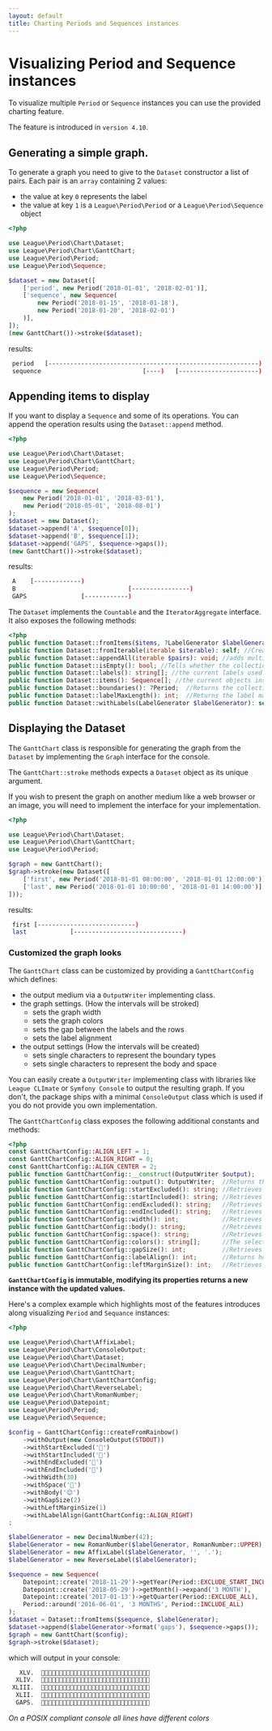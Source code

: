 ```yaml
---
layout: default
title: Charting Periods and Sequences instances
---
```


# Visualizing Period and Sequence instances

To visualize multiple `Period` or `Sequence` instances you can use the provided charting feature. 

<p class="message-info">The feature is introduced in <code>version 4.10</code>.</p>

## Generating a simple graph.

To generate a graph you need to give to the `Dataset` constructor a list of pairs. Each pair is an `array` containing 2 values:

- the value at key `0` represents the label
- the value at key `1` is a `League\Period\Period` or a `League\Period\Sequence` object 

~~~php
<?php

use League\Period\Chart\Dataset;
use League\Period\Chart\GanttChart;
use League\Period\Period;
use League\Period\Sequence;

$dataset = new Dataset([
    ['period', new Period('2018-01-01', '2018-02-01')],
    ['sequence', new Sequence(
        new Period('2018-01-15', '2018-01-18'),
        new Period('2018-01-20', '2018-02-01')
    )],
]);
(new GanttChart())->stroke($dataset);
~~~

results:

~~~bash
 period   [----------------------------------------------------------)
 sequence                            [----)   [----------------------)
~~~

## Appending items to display

If you want to display a `Sequence` and some of its operations. You can append the operation results using the `Dataset::append` method.

~~~php
<?php

use League\Period\Chart\Dataset;
use League\Period\Chart\GanttChart;
use League\Period\Period;
use League\Period\Sequence;

$sequence = new Sequence(
    new Period('2018-01-01', '2018-03-01'),
    new Period('2018-05-01', '2018-08-01')
);
$dataset = new Dataset();
$dataset->append('A', $sequence[0]);
$dataset->append('B', $sequence[1]);
$dataset->append('GAPS', $sequence->gaps());
(new GanttChart())->stroke($dataset);
~~~

results:

~~~bash
 A    [-------------)                                                         
 B                               [----------------)
 GAPS               [------------)    
~~~

The `Dataset` implements the `Countable` and the `IteratorAggregate` interface. It also exposes the following methods:

~~~php
<?php
public function Dataset::fromItems($items, ?LabelGenerator $labelGenerator = null): self; //Creates a new Dataset from a collection of Sequence/Periods and a LabelGenerator.
public function Dataset::fromIterable(iterable $iterable): self; //Creates a new Dataset from a generic iterable structure of Sequence/Periods.
public function Dataset::appendAll(iterable $pairs): void; //adds multiple pairs at once.
public function Dataset::isEmpty(): bool; //Tells whether the collection is empty.
public function Dataset::labels(): string[]; //the current labels used
public function Dataset::items(): Sequence[]; //the current objects inside the Dataset
public function Dataset::boundaries(): ?Period;  //Returns the collection boundaries or null if it is empty.
public function Dataset::labelMaxLength(): int;  //Returns the label max length.
public function Dataset::withLabels(LabelGenerator $labelGenerator): self; //Update the labels used for the dataset.
~~~

## Displaying the Dataset

The `GanttChart` class is responsible for generating the graph from the `Dataset` by implementing the `Graph` interface for the console.

The `GanttChart::stroke` methods expects a `Dataset` object as its unique argument.

If you wish to present the graph on another medium like a web browser or an image, you will need to implement the interface for your implementation.

~~~php
<?php

use League\Period\Chart\Dataset;
use League\Period\Chart\GanttChart;
use League\Period\Period;

$graph = new GanttChart();
$graph->stroke(new Dataset([
    ['first', new Period('2018-01-01 08:00:00', '2018-01-01 12:00:00')],
    ['last', new Period('2018-01-01 10:00:00', '2018-01-01 14:00:00')],
]));
~~~

results:

~~~bash
 first [---------------------------)
 last            [------------------------------)
~~~

### Customized the graph looks

The `GanttChart` class can be customized by providing a `GanttChartConfig` which defines:

- the output medium via a `OutputWriter` implementing class.
- the graph settings. (How the intervals will be stroked)
    - sets the graph width
    - sets the graph colors
    - sets the gap between the labels and the rows
    - sets the label alignment
- the output settings (How the intervals will be created)
    - sets single characters to represent the boundary types
    - sets single characters to represent the body and space
     
You can easily create a `OutputWriter` implementing class with libraries like `League CLImate` or `Symfony Console` 
to output the resulting graph. If you don't, the package ships with a minimal `ConsoleOutput` class which is used
 if you do not provide you own implementation.

The `GanttChartConfig` class exposes the following additional constants and methods:

~~~php
<?php
const GanttChartConfig::ALIGN_LEFT = 1;
const GanttChartConfig::ALIGN_RIGHT = 0;
const GanttChartConfig::ALIGN_CENTER = 2;
public function GanttChartConfig::__construct(OutputWriter $output);
public function GanttChartConfig::output(): OutputWriter;  //Returns the OutputWriter instance.
public function GanttChartConfig::startExcluded(): string; //Retrieves the excluded start block character.
public function GanttChartConfig::startIncluded(): string; //Retrieves the included start block character.
public function GanttChartConfig::endExcluded(): string;   //Retrieves the excluded end block character.
public function GanttChartConfig::endIncluded(): string;   //Retrieves the included end block character.
public function GanttChartConfig::width(): int;            //Retrieves the max size width.
public function GanttChartConfig::body(): string;          //Retrieves the body block character.
public function GanttChartConfig::space(): string;         //Retrieves the space block character.
public function GanttChartConfig::colors(): string[];      //The selected colors for each row.
public function GanttChartConfig::gapSize(): int;          //Retrieves the gap sequence between the label and the line.
public function GanttChartConfig::labelAlign(): int;       //Returns how label should be aligned.
public function GanttChartConfig::leftMarginSize(): int;   //Retrieves the margin between the label and the console left side.
~~~

**`GanttChartConfig` is immutable, modifying its properties returns a new instance with the updated values.**

Here's a complex example which highlights most of the features introduces along visualizing `Period` and `Sequance` instances:

~~~php
<?php

use League\Period\Chart\AffixLabel;
use League\Period\Chart\ConsoleOutput;
use League\Period\Chart\Dataset;
use League\Period\Chart\DecimalNumber;
use League\Period\Chart\GanttChart;
use League\Period\Chart\GanttChartConfig;
use League\Period\Chart\ReverseLabel;
use League\Period\Chart\RomanNumber;
use League\Period\Datepoint;
use League\Period\Period;
use League\Period\Sequence;

$config = GanttChartConfig::createFromRainbow()
    ->withOutput(new ConsoleOutput(STDOUT))
    ->withStartExcluded('🍕')
    ->withStartIncluded('🍅')
    ->withEndExcluded('🎾')
    ->withEndIncluded('🍔')
    ->withWidth(30)
    ->withSpace('💩')
    ->withBody('😊')
    ->withGapSize(2)
    ->withLeftMarginSize(1)
    ->withLabelAlign(GanttChartConfig::ALIGN_RIGHT)
;

$labelGenerator = new DecimalNumber(42);
$labelGenerator = new RomanNumber($labelGenerator, RomanNumber::UPPER);
$labelGenerator = new AffixLabel($labelGenerator, '', '.');
$labelGenerator = new ReverseLabel($labelGenerator);

$sequence = new Sequence(
    Datepoint::create('2018-11-29')->getYear(Period::EXCLUDE_START_INCLUDE_END),
    Datepoint::create('2018-05-29')->getMonth()->expand('3 MONTH'),
    Datepoint::create('2017-01-13')->getQuarter(Period::EXCLUDE_ALL),
    Period::around('2016-06-01', '3 MONTHS', Period::INCLUDE_ALL)
);
$dataset = Dataset::fromItems($sequence, $labelGenerator);
$dataset->append($labelGenerator->format('gaps'), $sequence->gaps());
$graph = new GanttChart($config);
$graph->stroke($dataset);
~~~

which will output in your console:

~~~bash
   XLV.  💩💩💩💩💩💩💩💩💩💩💩💩💩💩💩💩💩💩💩🍕😊😊😊😊😊😊😊😊😊🍔
  XLIV.  💩💩💩💩💩💩💩💩💩💩💩💩💩💩💩💩💩💩💩💩🍅😊😊😊😊😊🎾💩💩💩
 XLIII.  💩💩💩💩💩💩💩💩🍕😊😊🎾💩💩💩💩💩💩💩💩💩💩💩💩💩💩💩💩💩💩
  XLII.  🍅😊😊😊😊🍔💩💩💩💩💩💩💩💩💩💩💩💩💩💩💩💩💩💩💩💩💩💩💩💩
  GAPS.  💩💩💩💩💩🍕😊😊🍔💩💩🍅😊😊😊😊😊😊😊🍔💩💩💩💩💩💩💩💩💩💩
~~~

*On a POSIX compliant console all lines have different colors*
